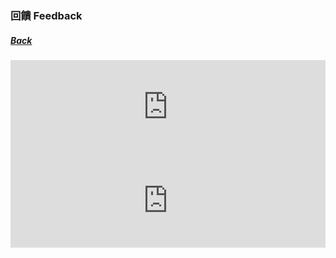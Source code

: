 ### 回饋 Feedback
##### [Back](../readme.md)

<iframe width="100%" src="https://goformative.com/formatives/6029ebc91ab37922e12979ed/" frameborder="0"></iframe>

<iframe width="100%" src="https://docs.google.com/forms/d/e/1FAIpQLSez3aoITLR0skouJyzycZLZ3I7IZleNoRq1BzkZm42F-J-Mig/viewform" frameborder="0"></iframe>
